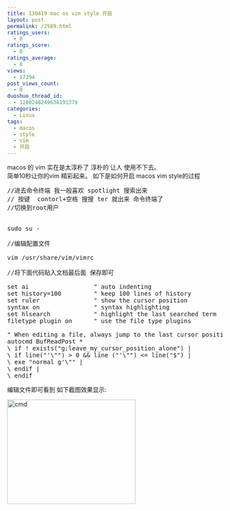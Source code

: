 ```yaml
---
title: 130419 mac os vim style 开启
layout: post
permalink: /2589.html
ratings_users:
  - 0
ratings_score:
  - 0
ratings_average:
  - 0
views:
  - 17394
post_views_count:
  - 0
duoshuo_thread_id:
  - 1280248249638191379
categories:
  - Linux
tags:
  - macos
  - style
  - vim
  - 开启
---
```

macos 的 vim 实在是太淳朴了 淳朴的 让人 使用不下去。  
简单10秒让你的vim 精彩起来。 如下是如何开启 macos vim style的过程

<pre class="brush: bash; title: ; notranslate" title="">//进去命令终端 我一般喜欢 spotlight 搜索出来  
// 按键  contorl+空格 搜搜 ter 就出来 命令终端了
//切换到root用户


sudo su -

//编辑配置文件

vim /usr/share/vim/vimrc 

//将下面代码贴入文档最后面 保存即可

set ai                  " auto indenting
set history=100         " keep 100 lines of history
set ruler               " show the cursor position
syntax on               " syntax highlighting
set hlsearch            " highlight the last searched term
filetype plugin on      " use the file type plugins

" When editing a file, always jump to the last cursor position
autocmd BufReadPost *
\ if ! exists("g:leave_my_cursor_position_alone") |
\ if line("'\"") &gt; 0 && line ("'\"") &lt;= line("$") |
\ exe "normal g'\"" |
\ endif |
\ endif
</pre>

编辑文件即可看到 如下截图效果显示:

[<img src="http://pic.80aj.com/2013/04/cmd-300x244.jpg" alt="cmd" width="300" height="244" class="aligncenter size-medium wp-image-2591" />][1]

 [1]: http://pic.80aj.com/2013/04/cmd.jpg